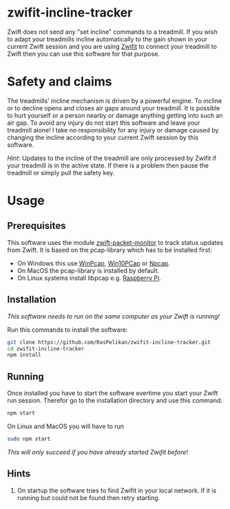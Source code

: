 # zwifit-incline-tracker

Zwift does not send any "set incline" commands to a treadmill. If you wish to adapt your treadmills incline automatically to the gain shown in your current Zwift session and you are using [Zwifit](https://github.com/dawsontoth/zwifit) to connect your treadmill to Zwift then you can use this software
for that purpose.

# Safety and claims

The treadmills' incline mechanism is driven by a powerful engine. To incline or to decline opens and closes air gaps around your treadmill. It is possible to hurt yourself or a person nearby or damage anything getting into such an air gap. To avoid any injury do not start this software and leave your treadmill alone! I take no responsibility for any injury or damage caused by changing the incline according to your current Zwift session by this software.

*Hint:* Updates to the incline of the treadmill are only processed by Zwifit if your treadmill is in the active
state. If there is a problem then pause the treadmill or simply pull the safety key.

# Usage

## Prerequisites

This software uses the module [zwift-packet-monitor](https://www.npmjs.com/package/@zwfthcks/zwift-packet-monitor)
to track status updates from Zwift. It is based on the pcap-library which has to be installed first:

* On Windows this use [WinPcap](https://www.winpcap.org/), [Win10PCap](http://www.win10pcap.org/) or [Npcap](https://nmap.org/npcap/).
* On MacOS the pcap-library is installed by default.
* On Linux systems install libpcap e.g. [Raspberry Pi](https://zoomadmin.com/HowToInstall/UbuntuPackage/libpcap-dev).

## Installation

*This software needs to run on the same computer as your Zwift is running!*

Run this commands to install the software:

```bash
git clone https://github.com/RasPelikan/zwifit-incline-tracker.git
cd zwifit-incline-tracker
npm install
```

## Running

Once installed you have to start the software evertime you start your Zwift run session. Therefor go to the installation directory and use this command:

```bash
npm start
```

On Linux and MacOS you will have to run

```bash
sudo npm start
```

*This will only succeed if you have already started Zwifit before!*

## Hints

1. On startup the software tries to find Zwifit in your local network. If it is running but could not be found then retry starting.
